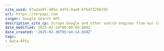 ```yaml
---
site_uuid: 67adaa9f-405e-44f4-9aa9-6fb4f3296295
url: https://serpapi.com
zinger: Google Search API
description_site_cp: Scrape Google and other search engines from our fast, easy, and complete API.
date_modified: 2025-03-24T00:00:00.000Z
date_created: '2025-03-30T05:44:14.848Z'
tags:
- Data-APIs
---
```









